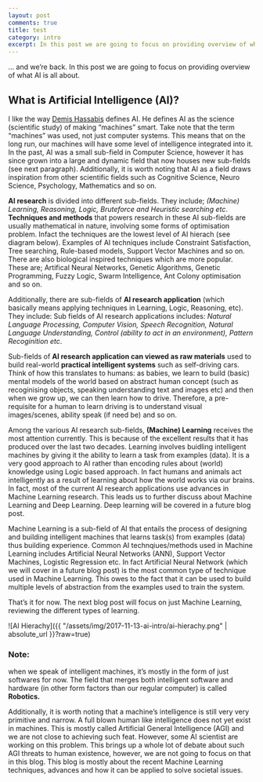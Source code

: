 ```yaml
---
layout: post
comments: true
title: test
category: intro
excerpt: In this post we are going to focus on providing overview of what AI is all about.
---
```


… and we’re back.
In this post we are going to focus on providing overview of what AI is all about.

## What is Artificial Intelligence (AI)?
I like the way [Demis Hassabis](https://twitter.com/demishassabis) defines AI. He defines AI as the science (scientific study) of making “machines” smart. Take note that the term “machines” was used, not just computer systems. This means that on the long run, our machines will have some level of intelligence integrated into it. In the past, AI was a small sub-field in Computer Science, however it has since grown into a large and dynamic field that now houses new sub-fields (see next paragraph). Additionally, it is worth noting that AI as a field draws inspiration from other scientific fields such as Cognitive Science, Neuro Science, Psychology, Mathematics and so on.

**AI research** is divided into different sub-fields. They include; *(Machine) Learning, Reasoning, Logic, Bruteforce and Heuristic searching etc*. **Techniques and methods** that powers research in these AI sub-fields are usually mathematical in nature, involving some forms of optimisation problem. Infact the techniques are the lowest level of AI hierach (see diagram below). Examples of AI techniques include Constraint Satisfaction, Tree searching, Rule-based models, Support Vector Machines and so on. There are also biological inspired techniques which are more popular. These are; Artifical Neural Networks, Genetic Algorithms, Genetic Programming, Fuzzy Logic, Swarm Intelligence, Ant Colony optimisation and so on.

Additionally, there are sub-fields of **AI research application** (which basically means applying techniques in Learning, Logic, Reasoning, etc). They include: Sub fields of AI research applications includes: *Natural Language Processing, Computer Vision, Speech Recognition, Natural Language Understanding, Control (ability to act in an environment), Pattern Recoginition etc*.

Sub-fields of **AI research application can viewed as raw materials** used to build real-world **practical intelligent systems** such as self-driving cars. Think of how this translates to humans: as babies, we learn to build (basic) mental models of the world based on abstract human concept (such as recoginising objects, speaking understanding text and images etc) and then when we grow up, we can then learn how to drive. Therefore, a pre-requisite for a human to learn driving is to understand visual images/scenes, ability speak (if need be) and so on.

Among the various AI research sub-fields, **(Machine) Learning** receives the most attention currently. This is because of the excellent results that it has produced over the last two decades. Learning involves buidling intelligent machines by giving it the ability to learn a task from examples (data). It is a very good approach to AI rather than encoding rules about (world) knowledge using Logic based approach. In fact humans and animals act intelligently as a result of learning about how the world works via our brains. In fact, most of the current AI research applications use advances in Machine Learning research. This leads us to further discuss about Machine Learning and Deep Learning. Deep learning will be covered in a future blog post.

Machine Learning is a sub-field of AI that entails the process of designing and building intelligent machines that learns task(s) from examples (data) thus building experience. Common AI technqiues/methods used in Machine Learning includes Artificial Neural Networks (ANN), Support Vector Machines, Logistic Regression etc. In fact Artificial Neural Network (which we will cover in a future blog post) is the most common type of technique used in Machine Learning. This owes to the fact that it can be used to build multiple levels of abstraction from the examples used to train the system.

That’s it for now. The next blog post will focus on just Machine Learning, reviewing the different types of learning.

![AI Hierachy]({{ "/assets/img/2017-11-13-ai-intro/ai-hierachy.png" | absolute_url }}?raw=true)


### Note:
when we speak of intelligent machines, it’s mostly in the form of just softwares for now. The field that merges both intelligent software and hardware (in other form factors than our regular computer) is called **Robotics.**

Additionally, it is worth noting that a machine’s intelligence is still very very primitive and narrow. A full blown human like intelligence does not yet exist in machines. This is mostly called Artificial General Intelligence (AGI) and we are not close to achieving such feat. However, some AI scientist are working on this problem. This brings up a whole lot of debate about such AGI threats to human existence, however, we are not going to focus on that in this blog. This blog is mostly about the recent Machine Learning techniques, advances and how it can be applied to solve societal issues.
